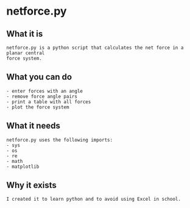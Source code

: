 # netforce.py

## What it is
    netforce.py is a python script that calculates the net force in a planar central
    force system.

## What you can do
    - enter forces with an angle
    - remove force angle pairs
    - print a table with all forces
    - plot the force system


## What it needs
    netforce.py uses the following imports:
	- sys
	- os
	- re
	- math
	- matplotlib


## Why it exists
    I created it to learn python and to avoid using Excel in school.
